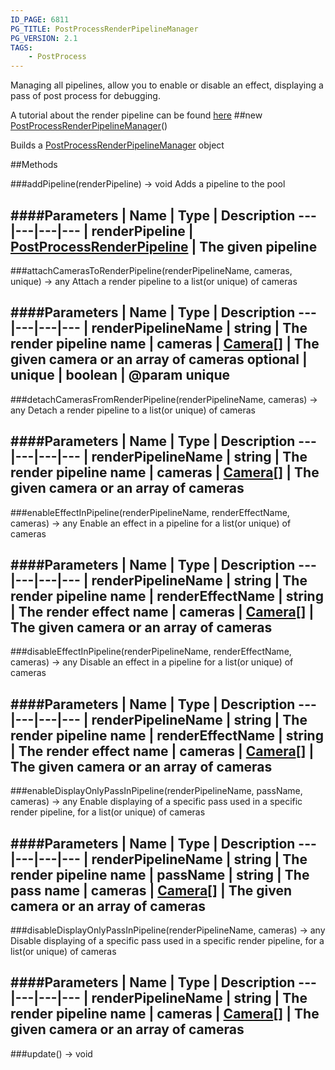 ```yaml
---
ID_PAGE: 6811
PG_TITLE: PostProcessRenderPipelineManager
PG_VERSION: 2.1
TAGS:
    - PostProcess
---
```


Managing all pipelines, allow you to enable or disable an effect, displaying a pass of post process for debugging.

A tutorial about the render pipeline can be found [here](https://github.com/BabylonJS/Babylon.js/wiki/How-to-use-PostProcessRenderPipeline)
##new [PostProcessRenderPipelineManager](page.php?p=6811)()



Builds a [PostProcessRenderPipelineManager](page.php?p=6811) object











##Methods

###addPipeline(renderPipeline) &rarr; void
Adds a pipeline to the pool





####Parameters
 | Name | Type | Description
---|---|---|---
 | renderPipeline | [PostProcessRenderPipeline](page.php?p=6808) | The given pipeline
---

###attachCamerasToRenderPipeline(renderPipelineName, cameras, unique) &rarr; any
Attach a render pipeline to a list(or unique) of cameras





####Parameters
 | Name | Type | Description
---|---|---|---
 | renderPipelineName | string | The render pipeline name
 | cameras | [Camera](page.php?p=6631)[] | The given camera or an array of cameras
optional | unique | boolean | @param unique
---

###detachCamerasFromRenderPipeline(renderPipelineName, cameras) &rarr; any
Detach a render pipeline to a list(or unique) of cameras





####Parameters
 | Name | Type | Description
---|---|---|---
 | renderPipelineName | string | The render pipeline name
 | cameras | [Camera](page.php?p=6631)[] | The given camera or an array of cameras
---

###enableEffectInPipeline(renderPipelineName, renderEffectName, cameras) &rarr; any
Enable an effect in a pipeline for a list(or unique) of cameras





####Parameters
 | Name | Type | Description
---|---|---|---
 | renderPipelineName | string | The render pipeline name
 | renderEffectName | string | The render effect name
 | cameras | [Camera](page.php?p=6631)[] | The given camera or an array of cameras
---

###disableEffectInPipeline(renderPipelineName, renderEffectName, cameras) &rarr; any
Disable an effect in a pipeline for a list(or unique) of cameras





####Parameters
 | Name | Type | Description
---|---|---|---
 | renderPipelineName | string | The render pipeline name
 | renderEffectName | string | The render effect name
 | cameras | [Camera](page.php?p=6631)[] | The given camera or an array of cameras
---

###enableDisplayOnlyPassInPipeline(renderPipelineName, passName, cameras) &rarr; any
Enable displaying of a specific pass used in a specific render pipeline, for a list(or unique) of cameras





####Parameters
 | Name | Type | Description
---|---|---|---
 | renderPipelineName | string | The render pipeline name
 | passName | string | The pass name
 | cameras | [Camera](page.php?p=6631)[] | The given camera or an array of cameras
---

###disableDisplayOnlyPassInPipeline(renderPipelineName, cameras) &rarr; any
Disable displaying of a specific pass used in a specific render pipeline, for a list(or unique) of cameras





####Parameters
 | Name | Type | Description
---|---|---|---
 | renderPipelineName | string | The render pipeline name
 | cameras | [Camera](page.php?p=6631)[] | The given camera or an array of cameras
---

###update() &rarr; void

